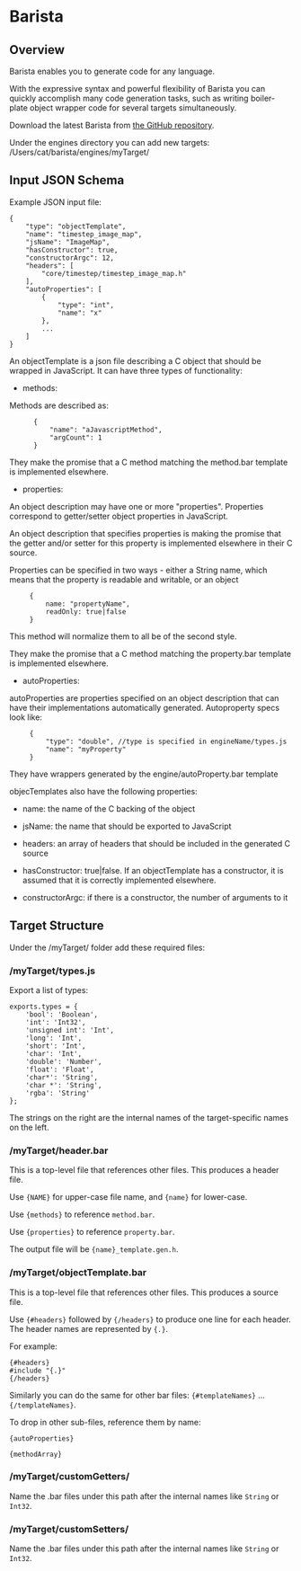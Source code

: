 # Barista

## Overview

Barista enables you to generate code for any language.

With the expressive syntax and powerful flexibility of Barista you can quickly accomplish many code generation tasks, such as writing boiler-plate object wrapper code for several targets simultaneously.

Download the latest Barista from [the GitHub repository](http://github.com/gameclosure/Barista).

Under the engines directory you can add new targets:
/Users/cat/barista/engines/myTarget/

## Input JSON Schema

Example JSON input file:

~~~
{
	"type": "objectTemplate",
	"name": "timestep_image_map",
	"jsName": "ImageMap",
	"hasConstructor": true,
	"constructorArgc": 12,
	"headers": [
		"core/timestep/timestep_image_map.h"
	],
	"autoProperties": [
		{
			"type": "int",
			"name": "x"
		},
		...
	]
}
~~~

An objectTemplate is a json file describing a C object that
should be wrapped in JavaScript.  It can have three types of
functionality:

+ methods:

Methods are described as:

~~~
      {
          "name": "aJavascriptMethod",
          "argCount": 1
      }
~~~

They make the promise that a C method matching the method.bar
template is implemented elsewhere.

 + properties:

An object description may have one or more "properties".  Properties
correspond to getter/setter object properties in JavaScript.

An object description that specifies properties is making the promise
that the getter and/or setter for this property is implemented elsewhere
in their C source.

Properties can be specified in two ways - either a String name, which
means that the property is readable and writable, or an object

~~~
     {
         name: "propertyName",
         readOnly: true|false
     }
~~~

This method will normalize them to all be of the second style.

They make the promise that a C method matching the property.bar
template is implemented elsewhere.

 + autoProperties:

autoProperties are properties specified on an object
description that can have their implementations automatically
generated.  Autoproperty specs look like:

~~~
     {
         "type": "double", //type is specified in engineName/types.js
         "name": "myProperty"
     }
~~~

They have wrappers generated by the engine/autoProperty.bar template

objecTemplates also have the following properties:

+ name: the name of the C backing of the object

+ jsName: the name that should be exported to JavaScript

+ headers: an array of headers that should be included in the generated C source

+ hasConstructor: true|false.  If an objectTemplate has a constructor, it is assumed that it is correctly implemented elsewhere.

+ constructorArgc: if there is a constructor, the number of arguments to it

## Target Structure

Under the /myTarget/ folder add these required files:

### /myTarget/types.js

Export a list of types:

~~~
exports.types = {
    'bool': 'Boolean',
    'int': 'Int32',
    'unsigned int': 'Int',
    'long': 'Int',
    'short': 'Int',
    'char': 'Int',
    'double': 'Number',
    'float': 'Float',
    'char*': 'String',
    'char *': 'String',
    'rgba': 'String'
};
~~~

The strings on the right are the internal names of the target-specific names on the left.

### /myTarget/header.bar

This is a top-level file that references other files.  This produces a header file.

Use `{NAME}` for upper-case file name, and `{name}` for lower-case.

Use `{methods}` to reference `method.bar`.

Use `{properties}` to reference `property.bar`.

The output file will be `{name}_template.gen.h`.

### /myTarget/objectTemplate.bar

This is a top-level file that references other files.  This produces a source file.

Use `{#headers}` followed by `{/headers}` to produce one line for each header.  The header names are represented by `{.}`.

For example:

~~~
{#headers}
#include "{.}"
{/headers}
~~~

Similarly you can do the same for other bar files: `{#templateNames}` ... `{/templateNames}`.

To drop in other sub-files, reference them by name:

~~~
{autoProperties}

{methodArray}
~~~

### /myTarget/customGetters/

Name the .bar files under this path after the internal names like `String` or `Int32`.

### /myTarget/customSetters/

Name the .bar files under this path after the internal names like `String` or `Int32`.

